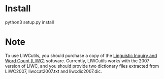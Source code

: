 # Install
python3 setup.py install

# Note
To use LIWCutils, you should purchase a copy of the [Linguistic Inquiry and Word Count (LIWC)](http://liwc.wpengine.com/) software.
Currently, LIWCutils works with the 2007 version of LIWC, and you should provide two dictionary files extracted from LIWC2007, liwccat2007.txt and liwcdic2007.dic.
